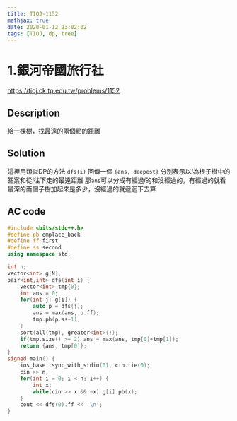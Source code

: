 ```yaml
---
title: TIOJ-1152
mathjax: true
date: 2020-01-12 23:02:02
tags: [TIOJ, dp, tree]
---
```

# 1.銀河帝國旅行社

https://tioj.ck.tp.edu.tw/problems/1152

## Description

給一棵樹，找最遠的兩個點的距離

## Solution

這裡用類似DP的方法
`dfs(i)` 回傳一個 `{ans, deepest}` 分別表示以$i$為根子樹中的答案和從$i$往下走的最遠距離
那`ans`可以分成有經過$i$的和沒經過的，有經過的就看最深的兩個子樹加起來是多少，沒經過的就遞迴下去算

## AC code

``` cpp
#include <bits/stdc++.h>
#define pb emplace_back
#define ff first
#define ss second
using namespace std;

int n;
vector<int> g[N];
pair<int,int> dfs(int i) {
    vector<int> tmp{0};
    int ans = 0;
    for(int j: g[i]) {
        auto p = dfs(j);
        ans = max(ans, p.ff);
        tmp.pb(p.ss+1);
    }
    sort(all(tmp), greater<int>());
    if(tmp.size() >= 2) ans = max(ans, tmp[0]+tmp[1]);
    return {ans, tmp[0]};
}
signed main() {
    ios_base::sync_with_stdio(0), cin.tie(0);
    cin >> n;
    for(int i = 0; i < n; i++) {
        int x;
        while(cin >> x && ~x) g[i].pb(x);
    }
    cout << dfs(0).ff << '\n';
}
```

